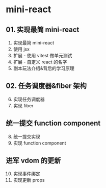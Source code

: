 # mini-react

## 01. 实现最简 mini-react

1. 实现最简 mini-react
2. 使用 jsx
3. 扩展 - 使用 vitest 做单元测试
4. 扩展 - 自定义 react 的名字
5. 副本玩法介绍&背后的学习原理

## 02. 任务调度器&fiber 架构

6. 实现任务调度器
7. 实现 fiber

## 统一提交 function component

8. 统一提交实现
9. 实现 function component

## 进军 vdom 的更新

10. 实现事件绑定
11. 实现更新 props

